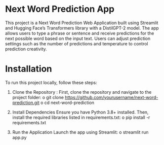 # Next Word Prediction App
This project is a Next Word Prediction Web Application built using Streamlit and Hugging Face’s Transformers library with a DistilGPT-2 model. The app allows users to type a phrase or sentence and receive predictions for the next possible word based on the input text. Users can adjust prediction settings such as the number of predictions and temperature to control prediction creativity.

# Installation
To run this project locally, follow these steps:

1. Clone the Repository : First, clone the repository and navigate to the project folder:
o git clone https://github.com/yourusername/next-word-prediction.git
o cd next-word-prediction

2. Install Dependencies
Ensure you have Python 3.8+ installed. Then, install the required libraries listed in requirements.txt:
o pip install -r requirements.txt

3. Run the Application
Launch the app using Streamlit:
o streamlit run app.py
